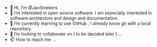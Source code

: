 - 👋 Hi, I’m @JanSniekers
- 👀 I’m interested in open source software. I am especially interested in software archtecture and design and documentation.
- 🌱 I’m currently learning to use GitHub , I already know git with a local repository.
- 💞️ I’m looking to collaborate on ( to be decided later ) ...
- 📫 How to reach me ...

<!---
JanSniekers/JanSniekers is a ✨ special ✨ repository because its `README.md` (this file) appears on your GitHub profile.
You can click the Preview link to take a look at your changes.
--->
